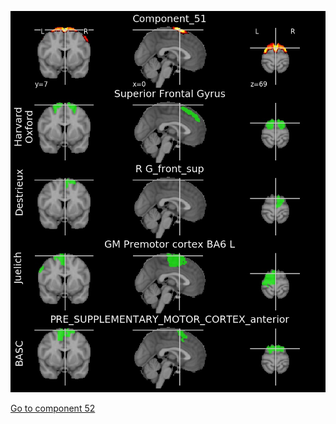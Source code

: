 ![51](preliminary/51.jpg "Component 51")

[Go to component 52](https://parietal-inria.github.io/MODL_atlas/128/52 "Component 52")
